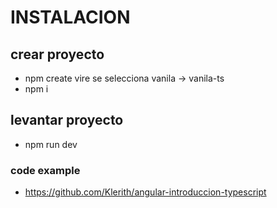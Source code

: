 # INSTALACION 
## crear proyecto 
- npm create vire 
 se selecciona vanila -> vanila-ts
- npm i

## levantar proyecto 
- npm run dev


### code  example
- https://github.com/Klerith/angular-introduccion-typescript


